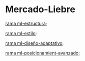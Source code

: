# Mercado-Liebre

[rama ml-estructura](https://github.com/kinglobe/Mercado-Liebre/tree/ml-estructura);

[rama ml-estilo](https://github.com/kinglobe/Mercado-Liebre/blob/ml-estilo);

[rama ml-diseño-adaptativo](https://github.com/kinglobe/Mercado-Liebre/tree/ml-dise%C3%B1o-adaptativo);

[rama ml-posicionamient-avanzado](https://github.com/kinglobe/Mercado-Liebre/tree/ml-posicionamient-avanzado);
